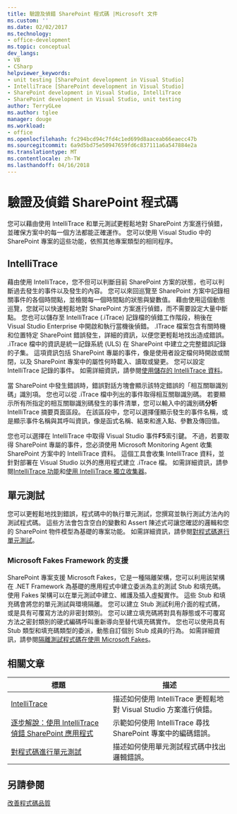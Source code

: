 ```yaml
---
title: 驗證及偵錯 SharePoint 程式碼 |Microsoft 文件
ms.custom: ''
ms.date: 02/02/2017
ms.technology:
- office-development
ms.topic: conceptual
dev_langs:
- VB
- CSharp
helpviewer_keywords:
- unit testing [SharePoint development in Visual Studio]
- IntelliTrace [SharePoint development in Visual Studio]
- SharePoint development in Visual Studio, IntelliTrace
- SharePoint development in Visual Studio, unit testing
author: TerryGLee
ms.author: tglee
manager: douge
ms.workload:
- office
ms.openlocfilehash: fc294bcd94c7fd4c1ed699d8aaceab66eaecc47b
ms.sourcegitcommit: 6a9d5bd75e50947659fd6c837111a6a547884e2a
ms.translationtype: MT
ms.contentlocale: zh-TW
ms.lasthandoff: 04/16/2018
---
```

# <a name="verifying-and-debugging-sharepoint-code"></a>驗證及偵錯 SharePoint 程式碼
 
您可以藉由使用 IntelliTrace 和單元測試更輕鬆地對 SharePoint 方案進行偵錯，並確保方案中的每一個方法都能正確運作。 您可以使用 Visual Studio 中的 SharePoint 專案的這些功能，依照其他專案類型的相同程序。

## <a name="intellitrace"></a>IntelliTrace

藉由使用 IntelliTrace，您不但可以判斷目前 SharePoint 方案的狀態，也可以判斷過去發生的事件以及發生的內容。 您可以來回巡覽至 SharePoint 方案中記錄相關事件的各個時間點，並檢閱每一個時間點的狀態與變數值。 藉由使用這個動態巡覽，您就可以快速輕鬆地對 SharePoint 方案進行偵錯，而不需要設定大量中斷點。 您也可以儲存至 IntelliTrace (.iTrace) 記錄檔的偵錯工作階段，稍後在 Visual Studio Enterprise 中開啟和執行當機後偵錯。 .ITrace 檔案包含有關時機和位置特定 SharePoint 錯誤發生，詳細的資訊，以便您更輕鬆地找出造成錯誤。 .iTrace 檔中的資訊是統一記錄系統 (ULS) 在 SharePoint 中建立之完整錯誤記錄的子集。 這項資訊包括 SharePoint 專屬的事件，像是使用者設定檔何時開啟或關閉，以及 SharePoint 專案中的屬性何時載入、讀取或變更。 您可以設定 IntelliTrace 記錄的事件。 如需詳細資訊，請參閱[使用儲存的 IntelliTrace 資料](/visualstudio/debugger/using-saved-intellitrace-data)。

當 SharePoint 中發生錯誤時，錯誤對話方塊會顯示該特定錯誤的「相互關聯識別碼」識別項。 您也可以從 .iTrace 檔中列出的事件取得相互關聯識別碼。 若要顯示所有所指定的相互關聯識別碼發生的事件清單，您可以輸入中的識別碼**分析**IntelliTrace 摘要頁面區段。 在該區段中，您可以選擇僅顯示發生的事件名稱，或是顯示事件名稱與其呼叫資訊，像是函式名稱、結束和進入點、參數及傳回值。

您也可以選擇在 IntelliTrace 中取得 Visual Studio 事件**F5**索引鍵。 不過，若要取得 SharePoint 專屬的事件，您必須使用 Microsoft Monitoring Agent 收集 SharePoint 方案中的 IntelliTrace 資料。 這個工具會收集 IntelliTrace 資料，並針對部署在 Visual Studio 以外的應用程式建立 .iTrace 檔。 如需詳細資訊，請參閱[IntelliTrace 功能](/visualstudio/debugger/intellitrace-features)和[使用 IntelliTrace 獨立收集器](/visualstudio/debugger/using-the-intellitrace-stand-alone-collector)。

## <a name="unit-testing"></a>單元測試

您可以更輕鬆地找到錯誤，程式碼中的執行單元測試，您撰寫並執行測試方法內的測試程式碼。 這些方法會包含空白的變數和 Assert 陳述式可讓您確認的邏輯和您的 SharePoint 物件模型為基礎的專案功能。 如需詳細資訊，請參閱[對程式碼進行單元測試](/visualstudio/test/unit-test-your-code)。

### <a name="support-for-microsoft-fakes-framework"></a>Microsoft Fakes Framework 的支援

SharePoint 專案支援 Microsoft Fakes，它是一種隔離架構，您可以利用該架構在 .NET Framework 為基礎的應用程式中建立委派為主的測試 Stub 和填充碼。 使用 Fakes 架構可以在單元測試中建立、維護及插入虛擬實作。 這些 Stub 和填充碼會將您的單元測試與環境隔離。 您可以建立 Stub 測試利用介面的程式碼，或是具有可覆寫方法的非密封類別。 您可以建立填充碼將對具有靜態或不可覆寫方法之密封類別的硬式編碼呼叫重新導向至替代填充碼實作。 您也可以使用具有 Stub 類型和填充碼類型的委派，動態自訂個別 Stub 成員的行為。 如需詳細資訊，請參閱[隔離測試程式碼在使用 Microsoft Fakes](/visualstudio/test/isolating-code-under-test-with-microsoft-fakes)。

## <a name="related-articles"></a>相關文章

|標題|描述|
|-----------|-----------------|
|[IntelliTrace](/visualstudio/debugger/intellitrace)|描述如何使用 IntelliTrace 更輕鬆地對 Visual Studio 方案進行偵錯。|
|[逐步解說：使用 IntelliTrace 偵錯 SharePoint 應用程式](../sharepoint/walkthrough-debugging-a-sharepoint-application-by-using-intellitrace.md)|示範如何使用 IntelliTrace 尋找 SharePoint 專案中的編碼錯誤。|
|[對程式碼進行單元測試](/visualstudio/test/unit-test-your-code)|描述如何使用單元測試程式碼中找出邏輯錯誤。|

## <a name="see-also"></a>另請參閱

[改善程式碼品質](/visualstudio/test/improve-code-quality)
